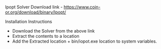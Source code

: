 Ipopt Solver Download link - https://www.coin-or.org/download/binary/Ipopt/

Installation Instructions
  * Download the Solver from the above link
  * Extract the contents to a location
  * Add the Extracted location + bin/iopot.exe location to system variables.
